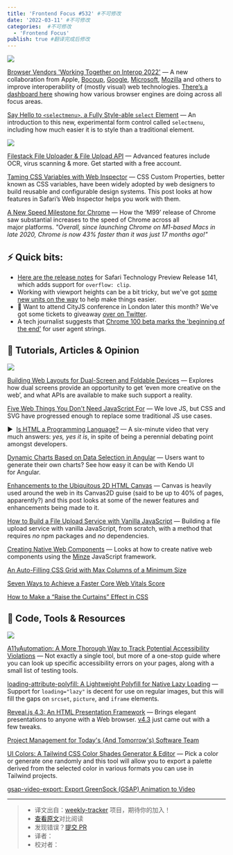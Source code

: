 ```yaml
---
title: 'Frontend Focus #532' #不可修改
date: '2022-03-11' #不可修改
categories:  #不可修改
  - 'Frontend Focus'
publish: true #翻译完成后修改
---
```


[![](https://res.cloudinary.com/cpress/image/upload/w_1280,e_sharpen:60/v1646834712/e9cqaj2zo09kpmrnyizc.png)](https://frontendfoc.us/link/120630/web)

<!--以上是预览信息，图片一张或限制百字左右，前者优先，全文请使用二级及以下标题-->
<!-- more -->

[Browser Vendors 'Working Together on Interop 2022'](https://frontendfoc.us/link/120630/web "webkit.org") — A new collaboration from Apple, [Bocoup](https://frontendfoc.us/link/120631/web), [Google](https://frontendfoc.us/link/120632/web), [Microsoft](https://frontendfoc.us/link/120633/web), [Mozilla](https://frontendfoc.us/link/120634/web) and others to improve interoperability of (mostly visual) web technologies. [There’s a dashboard here](https://frontendfoc.us/link/120635/web) showing how various browser engines are doing across all focus areas.

[Say Hello to `<selectmenu>`, a Fully Style-able `select` Element](https://frontendfoc.us/link/120636/web "css-tricks.com") — An introduction to this new, experimental form control called `selectmenu`, including how much easier it is to style than a traditional element.

[![](https://copm.s3.amazonaws.com/c34c4c4c.png)](https://frontendfoc.us/link/120637/web)

[Filestack File Uploader & File Upload API](https://frontendfoc.us/link/120637/web "www.filestack.com") — Advanced features include OCR, virus scanning & more. Get started with a free account.

[Taming CSS Variables with Web Inspector](https://frontendfoc.us/link/120638/web "webkit.org") — CSS Custom Properties, better known as CSS variables, have been widely adopted by web designers to build reusable and configurable design systems. This post looks at how features in Safari’s Web Inspector helps you work with them.

[A New Speed Milestone for Chrome](https://frontendfoc.us/link/120639/web "blog.chromium.org") — How the ‘M99’ release of Chrome saw substantial increases to the speed of Chrome across all major platforms. _"Overall, since launching Chrome on M1-based Macs in late 2020, Chrome is now 43% faster than it was just 17 months ago!"_

## **⚡️ Quick bits:**

*   [Here are the release notes](https://frontendfoc.us/link/120641/web) for Safari Technology Preview Release 141, which adds support for `overflow: clip`.
*   Working with viewport heights can be a bit tricky, but we've got [some new units on the way](https://frontendfoc.us/link/120642/web) to help make things easier.
*   📅 Want to attend CityJS conference in London later this month? We've got some tickets to giveaway [over on Twitter](https://frontendfoc.us/link/120643/web).
*   A tech journalist suggests that [Chrome 100 beta marks the 'beginning of the end'](https://frontendfoc.us/link/120640/web) for user agent strings.

## 📙 **Tutorials, Articles & Opinion**

[![](https://res.cloudinary.com/cpress/image/upload/w_1280,e_sharpen:60/v1646835768/jkck24w690gbytgg0tjy.jpg)](https://frontendfoc.us/link/120644/web)

[Building Web Layouts for Dual-Screen and Foldable Devices](https://frontendfoc.us/link/120644/web "www.smashingmagazine.com") — Explores how dual screens provide an opportunity to get ‘even more creative on the web’, and what APIs are available to make such support a reality.

[Five Web Things You Don't Need JavaScript For](https://frontendfoc.us/link/120649/web "lexoral.com") — We love JS, but CSS and SVG have progressed enough to replace some traditional JS use cases.

▶  [Is HTML a Programming Language?](https://frontendfoc.us/link/120645/web "briefs.video") — A six-minute video that very much answers: _yes, yes it is_, in spite of being a perennial debating point amongst developers.

[Dynamic Charts Based on Data Selection in Angular](https://frontendfoc.us/link/120647/web "ad.doubleclick.net") — Users want to generate their own charts? See how easy it can be with Kendo UI for Angular.

[Enhancements to the Ubiquitous 2D HTML Canvas](https://frontendfoc.us/link/120646/web "developer.chrome.com") — Canvas is heavily used around the web in its Canvas2D guise (said to be up to 40% of pages, apparently?) and this post looks at some of the newer features and enhancements being made to it.

[How to Build a File Upload Service with Vanilla JavaScript](https://frontendfoc.us/link/120648/web "blog.logrocket.com") — Building a file upload service with vanilla JavaScript, from scratch, with a method that requires _no_ npm packages and _no_ dependencies.

[Creating Native Web Components](https://frontendfoc.us/link/120650/web "tympanus.net") — Looks at how to create native web components using the [Minze](https://frontendfoc.us/link/120651/web) JavaScript framework.

[An Auto-Filling CSS Grid with Max Columns of a Minimum Size](https://frontendfoc.us/link/120652/web)

[Seven Ways to Achieve a Faster Core Web Vitals Score](https://frontendfoc.us/link/120653/web)

[How to Make a “Raise the Curtains” Effect in CSS](https://frontendfoc.us/link/120654/web)

## 🔧 **Code, Tools & Resources**

[![](https://res.cloudinary.com/cpress/image/upload/w_1280,e_sharpen:60/v1646842502/z4xzhbiyzrwydgqszpzn.png)](https://frontendfoc.us/link/120658/web)

[A11yAutomation: A More Thorough Way to Track Potential Accessibility Violations](https://frontendfoc.us/link/120658/web "a11y-automation.dev") — Not exactly a single tool, but more of a one-stop guide where you can look up specific accessibility errors on your pages, along with a small list of testing tools.

[loading-attribute-polyfill: A Lightweight Polyfill for Native Lazy Loading](https://frontendfoc.us/link/120664/web "github.com") — Support for `loading="lazy"` is decent for use on regular images, but this will fill the gaps on `srcset`, `picture`, and `iframe` elements.

[Reveal.js 4.3: An HTML Presentation Framework](https://frontendfoc.us/link/120661/web "revealjs.com") — Brings elegant presentations to anyone with a Web browser. [v4.3](https://frontendfoc.us/link/120662/web) just came out with a few tweaks.

[Project Management for Today's (And Tomorrow's) Software Team](https://frontendfoc.us/link/120660/web "shortcut.com")

[UI Colors: A Tailwind CSS Color Shades Generator & Editor](https://frontendfoc.us/link/120663/web "uicolors.app") — Pick a color or generate one randomly and this tool will allow you to export a palette derived from the selected color in various formats you can use in Tailwind projects.

[gsap-video-export: Export GreenSock (GSAP) Animation to Video](https://frontendfoc.us/link/120659/web)

---
> * 译文出自：[weekly-tracker](https://github.com/FEDarling/weekly-tracker) 项目，期待你的加入！
> * [查看原文](https://frontendfoc.us/issues/532)对比阅读
> * 发现错误？[提交 PR](https://github.com/FEDarling/weekly-tracker/blob/main/weeklys/frontend_focus/532)
> * 译者：
> * 校对者：
